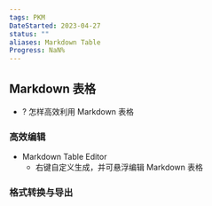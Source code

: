 ```yaml
---
tags: PKM
DateStarted: 2023-04-27
status: ""
aliases: Markdown Table
Progress: NaN%
---
```


## Markdown 表格

- ? 怎样高效利用 Markdown 表格

### 高效编辑

- Markdown Table Editor
  - 右键自定义生成，并可悬浮编辑 Markdown 表格

### 格式转换与导出
